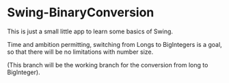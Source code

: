 # Swing-BinaryConversion

This is just a small little app to learn some basics of Swing.

Time and ambition permitting, switching from Longs to BigIntegers is a goal, so that there will be no limitations with number size.


(This branch will be the working branch for the conversion from long to BigInteger).
